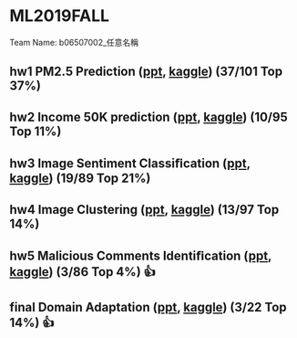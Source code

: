 # ML2019FALL 
Team Name: b06507002_任意名稱
## hw1 PM2.5 Prediction ([ppt](https://drive.google.com/open?id=19MwsdI6yub6QOhs-rYQ8ncoRsW6mXXwO), [kaggle](https://www.kaggle.com/c/ml2019fall-hw1)) (37/101 Top 37%)
## hw2 Income 50K prediction ([ppt](https://drive.google.com/open?id=1rZqc7tXf7AxH4DhSTL3yae0FXe1p2YXZ), [kaggle](https://www.kaggle.com/c/ml2019fall-hw2)) (10/95 Top 11%)
## hw3 Image Sentiment Classiﬁcation ([ppt](https://drive.google.com/open?id=12vTGLW_vkui4PGHJGeeiCfvu_k7vsv6N), [kaggle](https://www.kaggle.com/c/ml2019fall-hw3)) (19/89 Top 21%)
## hw4 Image Clustering ([ppt](https://drive.google.com/open?id=1Iq_PZJCnXxisYuZuYyO62vxgPhWiiabJ), [kaggle](https://www.kaggle.com/c/ml2019fall-hw4)) (13/97 Top 14%)
## hw5 Malicious Comments Identiﬁcation ([ppt](https://drive.google.com/open?id=1qambz2Ek_Z1UJLuCCIiNq98v_K4yYM8O), [kaggle](https://www.kaggle.com/c/ml2019fall-hw5)) (3/86 Top 4%) :thumbsup:
## final Domain Adaptation ([ppt](https://drive.google.com/open?id=1leYCs0RNjYF8sBGc7SuF5-R3awoRF_QF), [kaggle](https://www.kaggle.com/c/ml2019fall-final-domain-adaptation)) (3/22 Top 14%) :thumbsup:
